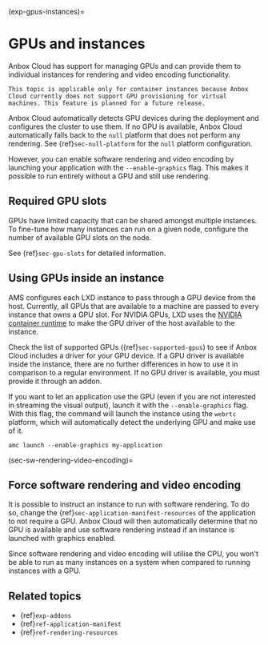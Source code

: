 (exp-gpus-instances)=
# GPUs and instances

Anbox Cloud has support for managing GPUs and can provide them to individual instances for rendering and video encoding functionality.

```{important}
This topic is applicable only for container instances because Anbox Cloud currently does not support GPU provisioning for virtual machines. This feature is planned for a future release.
```

Anbox Cloud automatically detects GPU devices during the deployment and configures the cluster to use them. If no GPU is available, Anbox Cloud automatically falls back to the `null` platform that does not perform any rendering. See {ref}`sec-null-platform` for the `null` platform configuration. 

However, you can enable software rendering and video encoding by launching your application with the `--enable-graphics` flag. This makes it possible to run entirely without a GPU and still use rendering.

## Required GPU slots

GPUs have limited capacity that can be shared amongst multiple instances. To fine-tune how many instances can run on a given node, configure the number of available GPU slots on the node.

See {ref}`sec-gpu-slots` for detailed information.

## Using GPUs inside an instance

AMS configures each LXD instance to pass through a GPU device from the host. Currently, all GPUs that are available to a machine are passed to every instance that owns a GPU slot. For NVIDIA GPUs, LXD uses the [NVIDIA container runtime](https://github.com/NVIDIA/nvidia-container-runtime) to make the GPU driver of the host available to the instance.

Check the list of supported GPUs ({ref}`sec-supported-gpus`) to see if Anbox Cloud includes a driver for your GPU device. If a GPU driver is available inside the instance, there are no further differences in how to use it in comparison to a regular environment. If no GPU driver is available, you must provide it through an addon.

If you want to let an application use the GPU (even if you are not interested in streaming the visual output), launch it with the `--enable-graphics` flag. With this flag, the command will launch the instance using the `webrtc` platform, which will automatically detect the underlying GPU and make use of it.

    amc launch --enable-graphics my-application

(sec-sw-rendering-video-encoding)=
## Force software rendering and video encoding

It is possible to instruct an instance to run with software rendering. To do so, change the {ref}`sec-application-manifest-resources` of the application to not require a GPU. Anbox Cloud will then automatically determine that no GPU is available and use software rendering instead if an instance is launched with graphics enabled.

Since software rendering and video encoding will utilise the CPU, you won't be able to run as many instances on a system when compared to running instances with a GPU.

## Related topics
* {ref}`exp-addons`
* {ref}`ref-application-manifest`
* {ref}`ref-rendering-resources`
